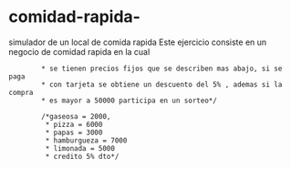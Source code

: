 # comidad-rapida-
simulador de un local de comida rapida
Este ejercicio consiste en un negocio de comidad rapida en la cual

            * se tienen precios fijos que se describen mas abajo, si se paga 
            * con tarjeta se obtiene un descuento del 5% , ademas si la compra 
            * es mayor a 50000 participa en un sorteo*/

            /*gaseosa = 2000,
             * pizza = 6000
             * papas = 3000
             * hamburgueza = 7000
             * limonada = 5000
             * credito 5% dto*/
